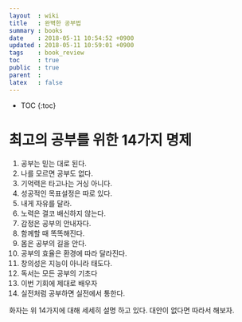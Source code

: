 ```yaml
---
layout  : wiki
title   : 완벽한 공부법
summary : books
date    : 2018-05-11 10:54:52 +0900
updated : 2018-05-11 10:59:01 +0900
tags    : book_review
toc     : true
public  : true
parent  : 
latex   : false
---
```

* TOC
{:toc}

# 최고의 공부를 위한 14가지 명제
1. 공부는 믿는 대로 된다.
2. 나를 모르면 공부도 없다.
3. 기억력은 타고나는 거싱 아니다.
4. 성공적인 목표설정은 따로 있다.
5. 내게 자유를 달라.
6. 노력은 결코 배신하지 않는다.
7. 감정은 공부의 안내자다.
8. 함께할 때 똑똑해진다.
9. 몸은 공부의 길을 안다.
10. 공부의 효율은 환경에 따라 달라진다.
11. 창의성은 지능이 아니라 태도다.
12. 독서는 모든 공부의 기초다
13. 이번 기회에 제대로 배우자
14. 실전처럼 공부하면 실전에서 통한다.

화자는 위 14가지에 대해 세세히 설명 하고 있다.
대안이 없다면 따라서 해보자.
